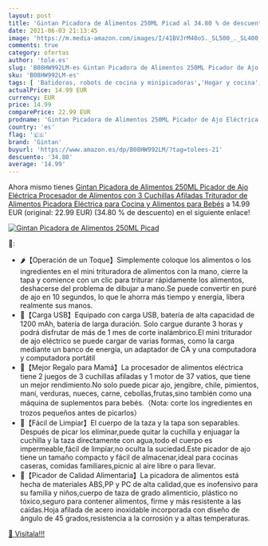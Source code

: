 ```yaml
---
layout: post
title: 'Gintan Picadora de Alimentos 250ML Picad al 34.80 % de descuento'
date: 2021-06-03 21:13:45
image: 'https://m.media-amazon.com/images/I/41BVJrM40oS._SL500_._SL400_.jpg'
comments: true
category: ofertas
author: 'tole.es'
slug: 'B08HW992LM-es Gintan Picadora de Alimentos 250ML Picador de Ajo...'
sku: 'B08HW992LM-es'
tags: [ 'Batidoras, robots de cocina y minipicadoras','Hogar y cocina','Minipicadoras','Pequeño electrodoméstico','Robots de cocina y minipicadoras','bebés','gintan', ]
actualPrice: 14.99 EUR
currency: EUR
price: 14.99
comparePrice: 22.99 EUR
prodname: 'Gintan Picadora de Alimentos 250ML Picador de Ajo Eléctrica Procesador de Alimentos con 3 Cuchillas Afiladas Triturador de Alimentos Picadora Eléctrica para Cocina y Alimentos para Bebés'
country: 'es'
flag: '🇪🇸'
brand: 'Gintan'
buyurl: 'https://www.amazon.es/dp/B08HW992LM/?tag=tolees-21'
descuento: '34.80'
average: '14.99'
---
```


Ahora mismo tienes [Gintan Picadora de Alimentos 250ML Picador de Ajo Eléctrica Procesador de Alimentos con 3 Cuchillas Afiladas Triturador de Alimentos Picadora Eléctrica para Cocina y Alimentos para Bebés](https://www.amazon.es/dp/B08HW992LM/?tag=tolees-21) a 14.99 EUR (original: 22.99 EUR) (34.80 %  de descuento) en el siguiente enlace!

[![Gintan Picadora de Alimentos 250ML Picad](https://m.media-amazon.com/images/I/41BVJrM40oS._SL500_._SL400_.jpg)](https://www.amazon.es/dp/B08HW992LM/?tag=tolees-21)

🔎:

- 🌶【Operación de un Toque】Simplemente coloque los alimentos o los ingredientes en el mini trituradora de alimentos con la mano, cierre la tapa y comience con un clic para triturar rápidamente los alimentos, deshacerse del problema de dibujar a mano.Se puede convertir en puré de ajo en 10 segundos, lo que le ahorra más tiempo y energía, libera realmente sus manos.
- 🥕【Carga USB】Equipado con carga USB, batería de alta capacidad de 1200 mAh, batería de larga duración. Solo cargue durante 3 horas y podrá disfrutar de más de 1 mes de corte inalámbrico.El mini triturador de ajo eléctrico se puede cargar de varias formas, como la carga mediante un banco de energía, un adaptador de CA y una computadora y computadora portátil
- 🧄【Mejor Regalo para Mamá】La procesador de alimentos eléctrica tiene 2 juegos de 3 cuchillas afiladas y 1 motor de 37 vatios, que tiene un mejor rendimiento.No solo puede picar ajo, jengibre, chile, pimientos, maní, verduras, nueces, carne, cebollas,frutas,sino también como una máquina de suplementos para bebés.（Nota: corte los ingredientes en trozos pequeños antes de picarlos）
- 🥦【Fácil de Limpiar】El cuerpo de la taza y la tapa son separables. Después de picar los eliminar,puede quitar la cuchilla y enjuagar la cuchilla y la taza directamente con agua,todo el cuerpo es impermeable,fácil de limpiar,no oculta la suciedad.Este picador de ajo tiene un tamaño compacto y fácil de almacenar,ideal para cocinas caseras, comidas familiares,picnic al aire libre o para llevar.
- 🌽【Picador de Calidad Alimentaria】La picadora de alimentos está hecha de materiales ABS,PP y PC de alta calidad,que es inofensivo para su familia y niños,cuerpo de taza de grado alimenticio, plástico no tóxico,seguro para contener alimentos, firme y más resistente a las caídas.Hoja afilada de acero inoxidable incorporada con diseño de ángulo de 45 grados,resistencia a la corrosión y a altas temperaturas.

[🛒 Visítala!!!](https://www.amazon.es/dp/B08HW992LM/?tag=tolees-21)
